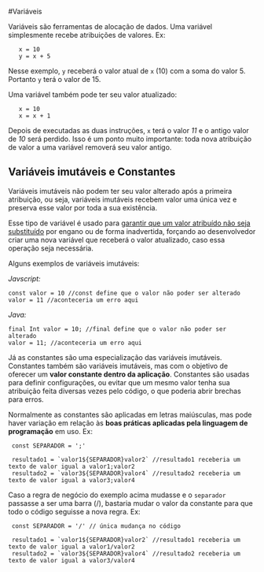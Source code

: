  #Variáveis

 Variáveis são ferramentas de alocação de dados. Uma variável simplesmente recebe atribuições de valores. Ex:

 ```
	x = 10
	y = x + 5 
 ```

 Nesse exemplo, `y` receberá o valor atual de `x` (10) com a soma do valor 5. Portanto `y` terá o valor de 15.

 Uma variável também pode ter seu valor atualizado:

 ```
	x = 10
	x = x + 1
 ```

Depois de executadas as duas instruções, `x` terá o valor *11* e o antigo valor de *10* será perdido. Isso é um ponto muito importante: toda nova atribuição de valor a uma variável removerá seu valor antigo.

 ## Variáveis imutáveis e Constantes

Variáveis imutáveis não podem ter seu valor alterado após a primeira atribuição, ou seja, variáveis imutáveis recebem valor uma única vez e preserva esse valor por toda a sua existência. 

Esse tipo de variável é usado para <u>garantir que um valor atribuído não seja substituído</u> por engano ou de forma inadvertida, forçando ao desenvolvedor criar uma nova variável que receberá o valor atualizado, caso essa operação seja necessária. 

Alguns exemplos de variáveis imutáveis:

 *Javscript:*

 ```
const valor = 10 //const define que o valor não poder ser alterado
valor = 11 //aconteceria um erro aqui
 ```

 *Java:*

 ```
final Int valor = 10; //final define que o valor não poder ser alterado
valor = 11; //aconteceria um erro aqui
 ```

Já as constantes são uma especialização das variáveis imutáveis. Constantes também são variáveis imutáveis, mas com o objetivo de oferecer um **valor constante dentro da aplicação**. Constantes são usadas para definir configurações, ou evitar que um mesmo valor tenha sua atribuição feita diversas vezes pelo código, o que poderia abrir brechas para erros. 

Normalmente as constantes são aplicadas em letras maiúsculas, mas pode haver variação em relação às **boas práticas aplicadas pela linguagem de programação** em uso. Ex:

```
 const SEPARADOR = ';'

 resultado1 = `valor1${SEPARADOR}valor2` //resultado1 receberia um texto de valor igual a valor1;valor2
 resultado2 = `valor3${SEPARADOR}valor4` //resultado2 receberia um texto de valor igual a valor3;valor4
```

Caso a regra de negócio do exemplo acima mudasse e o `separador` passasse a ser uma barra (/), bastaria mudar o valor da constante para que todo o código seguisse a nova regra. Ex:

```
 const SEPARADOR = '/' // única mudança no código
 
 resultado1 = `valor1${SEPARADOR}valor2` //resultado1 receberia um texto de valor igual a valor1/valor2
 resultado2 = `valor3${SEPARADOR}valor4` //resultado2 receberia um texto de valor igual a valor3/valor4
```

